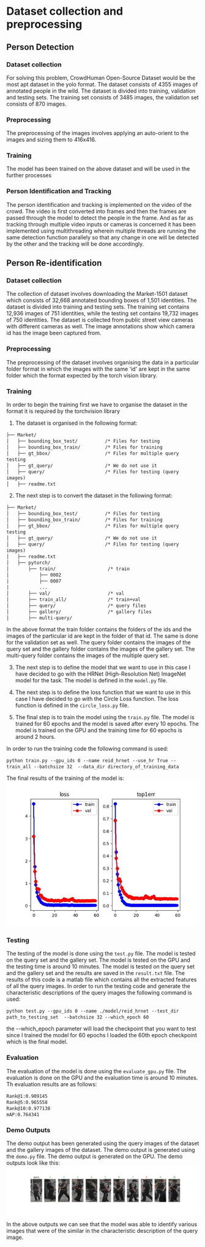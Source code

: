 # Dataset collection and preprocessing
## Person Detection
### Dataset collection
For solving this problem, CrowdHuman Open-Source Dataset would be the most apt dataset in the yolo format. The dataset consists of 4355 images of annotated people in the wild. The dataset is divided into training, validation and testing sets. The training set consists of 3485 images, the validation set consists of 870 images.
### Preprocessing
The preprocessing of the images involves applying an auto-orient to the images and sizing them to 416x416.
### Training 
The model has been trained on the above dataset and will be used in the further processes
### Person Identification and Tracking
The person identification and tracking is implemented on the video of the crowd. The video is first converted into frames and then the frames are passed through the model to detect the people in the frame. And as far as tracking through multiple video inputs or cameras is concerned it has been implemented using multithreading wherein multiple threads are running the same detection function parallely so that any change in one will be detected by the other and the tracking will be done accordingly. 
## Person Re-identification
### Dataset collection
The collection of dataset involves downloading the Market-1501 dataset which consists of 32,668 annotated bounding boxes of 1,501 identities. The dataset is divided into training and testing sets. The training set contains 12,936 images of 751 identities, while the testing set contains 19,732 images of 750 identities. The dataset is collected from public street view cameras with different cameras as well. The image annotations show which camera id has the image been captured from.
### Preprocessing
The preprocessing of the dataset involves organising the data in a particular folder format in which the images with the same 'id' are kept in the same folder which the format expected by the torch vision library.
### Training
In order to begin the training first we have to organise the dataset in the format it is required by the torchvision library
1. The dataset is organised in the following format:
```
├── Market/
│   ├── bounding_box_test/          /* Files for testing 
│   ├── bounding_box_train/         /* Files for training 
│   ├── gt_bbox/                    /* Files for multiple query testing 
│   ├── gt_query/                   /* We do not use it 
│   ├── query/                      /* Files for testing (query images)
│   ├── readme.txt
```
2. The next step is to convert the dataset in the following format:
```
├── Market/
│   ├── bounding_box_test/          /* Files for testing 
│   ├── bounding_box_train/         /* Files for training 
│   ├── gt_bbox/                    /* Files for multiple query testing 
│   ├── gt_query/                   /* We do not use it
│   ├── query/                      /* Files for testing (query images)
│   ├── readme.txt
│   ├── pytorch/
│       ├── train/                   /* train 
│           ├── 0002
|           ├── 0007
|           ...
│       ├── val/                     /* val
│       ├── train_all/               /* train+val      
│       ├── query/                   /* query files  
│       ├── gallery/                 /* gallery files  
│       ├── multi-query/    
```
In the above format the train folder contains the folders of the ids and the images of the particular id are kept in the folder of that id. The same is done for the validation set as well. The query folder contains the images of the query set and the gallery folder contains the images of the gallery set. The multi-query folder contains the images of the multiple query set.

3. The next step is to define the model that we want to use in this case I have decided to go with the HRNet (High-Resolution Net) ImageNet model for the task. The model is defined in the ```model.py``` file.

4. The next step is to define the loss function that we want to use in this case I have decided to go with the Circle Loss function. The loss function is defined in the ```circle_loss.py``` file. 

5. The final step is to train the model using the ```train.py``` file. The model is trained for 60 epochs and the model is saved after every 10 epochs. The model is trained on the GPU and the training time for 60 epochs is around 2 hours.

In order to run the training code the following command is used:
```
python train.py --gpu_ids 0 --name reid_hrnet --use_hr True --train_all --batchsize 32  --data_dir directory_of_training_data
```
The final results of the training of the model is:
![result](https://github.com/devashish-bhake/Person_reID/blob/main/personReID/model/reid_hrnet/train.jpg?raw=true)

### Testing
The testing of the model is done using the ```test.py``` file. The model is tested on the query set and the gallery set. The model is tested on the GPU and the testing time is around 10 minutes. The model is tested on the query set and the gallery set and the results are saved in the ```result.txt``` file. The results of this code is a matlab file which contains all the extracted features of all the query images.
In order to run the testing code and generate the characteristic descriptions of the query images the following command is used:
```
python test.py --gpu_ids 0 --name ./model/reid_hrnet --test_dir path_to_testing_set  --batchsize 32 --which_epoch 60 
```
the --which_epoch parameter will load the checkpoint that you want to test since I trained the model for 60 epochs I loaded the 60th epoch checkpoint which is the final model.

### Evaluation
The evaluation of the model is done using the ```evaluate_gpu.py``` file. The evaluation is done on the GPU and the evaluation time is around 10 minutes. Th evaluation results are as follows: 
```
Rank@1:0.909145
Rank@5:0.965558
Rank@10:0.977138
mAP:0.764341
```

### Demo Outputs
The demo output has been generated using the query images of the dataset and the gallery images of the dataset. The demo output is generated using the ```demo.py``` file. The demo output is generated on the GPU.
The demo outputs look like this:
![output](https://github.com/devashish-bhake/Person_reID/blob/main/personReID/show.png?raw=true)

In the above outputs we can see that the model was able to identify various images that were of the similar in the characteristic description of the query image.
